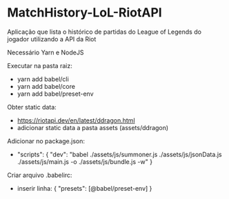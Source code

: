# MatchHistory-LoL-RiotAPI
Aplicação que lista o histórico de partidas do League of Legends do jogador utilizando a API da Riot

Necessário Yarn e NodeJS

Executar na pasta raiz:
  - yarn add babel/cli
  - yarn add babel/core
  - yarn add babel/preset-env

 Obter static data:
  - https://riotapi.dev/en/latest/ddragon.html
  - adicionar static data a pasta assets (assets/ddragon)
  
 Adicionar no package.json:
  - "scripts": { "dev": "babel ./assets/js/summoner.js ./assets/js/jsonData.js ./assets/js/main.js -o ./assets/js/bundle.js -w" }
    
 Criar arquivo .babelirc:
  - inserir linha: { "presets": [@babel/preset-env] }
